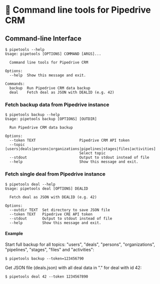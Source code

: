 # 🛴 Command line tools for Pipedrive CRM

## Command-line Interface

```
$ pipetools --help
Usage: pipetools [OPTIONS] COMMAND [ARGS]...

  Command line tools for Pipedrive CRM

Options:
  --help  Show this message and exit.

Commands:
  backup  Run Pipedrive CRM data backup
  deal    Fetch deal as JSON with DEALID (e.g. 42)
```

### Fetch backup data from Pipedrive instance

```
$ pipetools backup --help
Usage: pipetools backup [OPTIONS] [OUTDIR]

  Run Pipedrive CRM data backup

Options:
  --token TEXT                    Pipedrive CRM API token
  --topic [users|deals|persons|organizations|pipelines|stages|files|activities]
                                  Select topic
  --stdout                        Output to stdout instead of file
  --help                          Show this message and exit.
```

### Fetch single deal from Pipedrive instance

```
$ pipetools deal --help
Usage: pipetools deal [OPTIONS] DEALID

  Fetch deal as JSON with DEALID (e.g. 42)

Options:
  --outdir TEXT  Set directory to save JSON file
  --token TEXT   Pipedrive CRE API token
  --stdout       Output to stdout instead of file
  --help         Show this message and exit.
```

#### Example

Start full backup for all topics: "users", "deals", "persons", "organizations", "pipelines", "stages", "files" and "activities":
```
$ pipetools backup --token=123456790
```

Get JSON file (deals.json) with all deal data in "." for deal with id 42: 
```
$ pipetools deal 42 --token 1234567890
```
